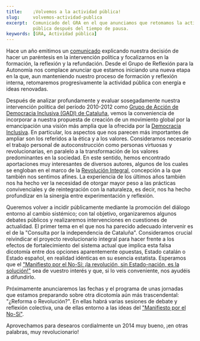 ```yaml
---
title:    ¡Volvemos a la actividad pública!
slug:     volvemos-actividad-publica
excerpt:  Comunicado del GRA en el que anunciamos que retomamos la actividad
          pública después del tiempo de pausa.
keywords: [GRA, Actividad pública]
---
```

Hace un año emitimos un [comunicado](http://democracia-inclusiva.blogspot.com.es/2012/11/cesamos-la-intervencion-politica-y-nos.html) explicando nuestra decisión de hacer un paréntesis en la intervención política y focalizarnos en la formación, la reflexión y la refundación. Desde el Grupo de Reflexión para la Autonomía nos complace anunciar que estamos iniciando una nueva etapa en la que, aun manteniendo nuestro proceso de formación y reflexión interna, retomaremos progresivamente la actividad pública con energía e ideas renovadas.

Después de analizar profundamente y evaluar sosegadamente nuestra intervención política del período 2010-2012 como [Grupo de Acción de Democracia Inclusiva (GADI) de Cataluña](http://democracia-inclusiva.blogspot.com.es), vemos la conveniencia de incorporar a nuestra propuesta de creación de un movimiento global por la emancipación una visión más amplia que la ofrecida por la [Democracia Inclusiva](http://www.democraciainclusiva.org). En particular, los aspectos que nos parecen más importantes de ampliar son los referidos a la ética y a los valores. Consideramos necesario el trabajo personal de autoconstrucción como personas virtuosas y revolucionarias, en paralelo a la transformación de los valores predominantes en la sociedad. En este sentido, hemos encontrado aportaciones muy interesantes de diversos autores, algunos de los cuales se engloban en el marco de la [Revolución Integral](http://integrarevolucio.net), concepción a la que también nos sentimos afines. La experiencia de los últimos años también nos ha hecho ver la necesidad de otorgar mayor peso a las prácticas convivenciales y de reintegración con la naturaleza, es decir, nos ha hecho profundizar en la sinergia entre experimentación y reflexión.

Queremos volver a incidir públicamente mediante la promoción del diálogo entorno al cambio sistémico; con tal objetivo, organizaremos algunos debates públicos y realizaremos intervenciones en cuestiones de actualidad. El primer tema en el que nos ha parecido adecuado intervenir es el de la "Consulta por la independencia de Cataluña". Consideramos crucial reivindicar el proyecto revolucionario integral para hacer frente a los efectos de fortalecimiento del sistema actual que implica esta falsa dicotomía entre dos opciones aparentemente opuestas, Estado catalán o Estado español, en realidad idénticas en su esencia estatista. Esperamos que el ["Manifiesto por el No-Sí: ¡la revolución, sin Estado-nación, es la solución!"](/es/manifiesto-por-el-no-si) sea de vuestro interés y que, si lo veis conveniente, nos ayudéis a difundirlo.

Próximamente anunciaremos las fechas y el programa de unas jornadas que estamos preparando sobre otra dicotomía aún más trascendental: "¿Reforma o Revolución?". En ellas habrá varias sesiones de debate y reflexión colectiva, una de ellas entorno a las ideas del ["Manifiesto por el No-Sí"](/es/manifiesto-por-el-no-si).

Aprovechamos para desearos cordialmente un 2014 muy bueno, ¡en otras palabras, muy revolucionario!
